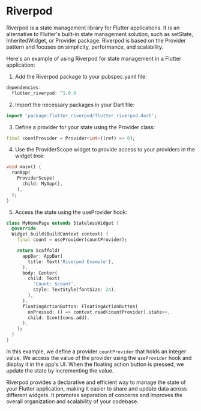# Riverpod

Riverpod is a state management library for Flutter applications. It is an alternative to Flutter's built-in state management solution, such as setState, InheritedWidget, or Provider package. Riverpod is based on the Provider pattern and focuses on simplicity, performance, and scalability.

Here's an example of using Riverpod for state management in a Flutter application:

1. Add the Riverpod package to your pubspec.yaml file:
```dart
dependencies:
  flutter_riverpod: ^1.0.0
```
2. Import the necessary packages in your Dart file:
```dart
import 'package:flutter_riverpod/flutter_riverpod.dart';
```
3. Define a provider for your state using the Provider class:
```dart
final countProvider = Provider<int>((ref) => 0);
```
4. Use the ProviderScope widget to provide access to your providers in the widget tree:
```dart
void main() {
  runApp(
    ProviderScope(
      child: MyApp(),
    ),
  );
}
```
5. Access the state using the useProvider hook:
```dart
class MyHomePage extends StatelessWidget {
  @override
  Widget build(BuildContext context) {
    final count = useProvider(countProvider);

    return Scaffold(
      appBar: AppBar(
        title: Text('Riverpod Example'),
      ),
      body: Center(
        child: Text(
          'Count: $count',
          style: TextStyle(fontSize: 24),
        ),
      ),
      floatingActionButton: FloatingActionButton(
        onPressed: () => context.read(countProvider).state++,
        child: Icon(Icons.add),
      ),
    );
  }
}
```
In this example, we define a provider `countProvider` that holds an integer value. We access the value of the provider using the `useProvider` hook and display it in the app's UI. When the floating action button is pressed, we update the state by incrementing the value.

Riverpod provides a declarative and efficient way to manage the state of your Flutter application, making it easier to share and update data across different widgets. It promotes separation of concerns and improves the overall organization and scalability of your codebase.

